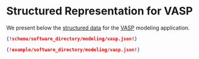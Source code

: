 # Structured Representation for VASP

We present below the [structured data](../../../data-structured/overview.md) for the [VASP](overview.md) modeling application.

```json tab="Schema" 
{!schema/software_directory/modeling/vasp.json!}
```

```json tab="Example" 
{!example/software_directory/modeling/vasp.json!}
```
